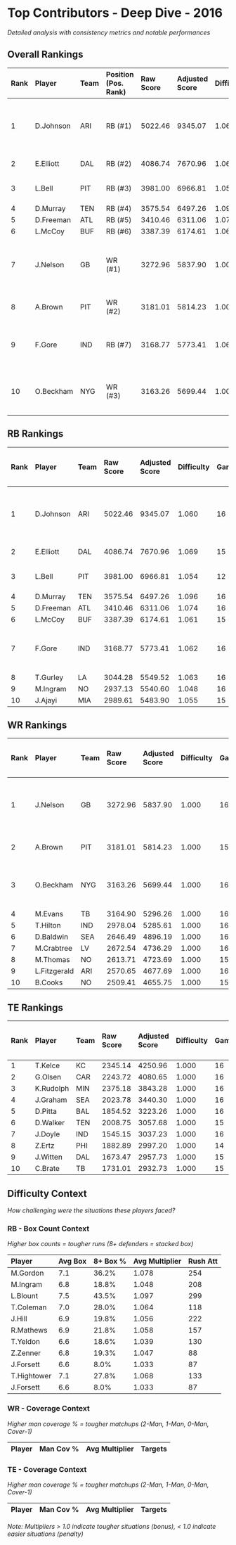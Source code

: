 # Top Contributors - Deep Dive - 2016

*Detailed analysis with consistency metrics and notable performances*

## Overall Rankings

| Rank | Player    | Team | Position (Pos. Rank) | Raw Score | Adjusted Score | Difficulty | Games | Avg/Game | Typical | Consistency | Floor | Ceiling | Peak    | Trend      | Notable Games                  |
| :----| :---------| :----| :--------------------| :---------| :--------------| :----------| :-----| :--------| :-------| :-----------| :-----| :-------| :-------| :----------| :------------------------------|
| 1    | D.Johnson | ARI  | RB (#1)              | 5022.46   | 9345.07        | 1.060      | 16    | 584.07   | 546.65  | 8/2/6       | 432.9 | 779.1   | 917.39  | Stable     | Wk 16 (vs SEA), Wk 11 (vs MIN) |
| 2    | E.Elliott | DAL  | RB (#2)              | 4086.74   | 7670.96        | 1.069      | 15    | 511.40   | 500.61  | 7/3/5       | 401.7 | 624.7   | 824.68  | Increasing | Wk 10 (vs PIT)                 |
| 3    | L.Bell    | PIT  | RB (#3)              | 3981.00   | 6966.81        | 1.054      | 12    | 580.57   | 604.46  | 5/1/6       | 434.9 | 664.6   | 1010.46 | Increasing | Wk 14 (vs BUF)                 |
| 4    | D.Murray  | TEN  | RB (#4)              | 3575.54   | 6497.26        | 1.096      | 16    | 406.08   | 409.84  | 8/2/6       | 351.2 | 472.1   | 591.44  | Decreasing |                                |
| 5    | D.Freeman | ATL  | RB (#5)              | 3410.46   | 6311.06        | 1.074      | 16    | 394.44   | 382.97  | 8/2/6       | 301.7 | 515.5   | 561.25  | Stable     |                                |
| 6    | L.McCoy   | BUF  | RB (#6)              | 3387.39   | 6174.61        | 1.061      | 15    | 411.64   | 455.64  | 7/4/4       | 391.7 | 519.8   | 664.67  | Increasing |                                |
| 7    | J.Nelson  | GB   | WR (#1)              | 3272.96   | 5837.90        | 1.000      | 16    | 364.87   | 359.79  | 6/3/7       | 285.0 | 427.6   | 664.97  | Stable     | Wk 16 (vs MIN), Wk 13 (vs HOU) |
| 8    | A.Brown   | PIT  | WR (#2)              | 3181.01   | 5814.23        | 1.000      | 15    | 387.62   | 370.96  | 7/1/7       | 300.4 | 501.1   | 743.46  | Stable     | Wk 10 (vs DAL)                 |
| 9    | F.Gore    | IND  | RB (#7)              | 3168.77   | 5773.41        | 1.062      | 16    | 360.84   | 332.48  | 8/1/7       | 275.7 | 406.3   | 601.19  | Stable     | Wk 9 (vs GB), Wk 3 (vs LAC)    |
| 10   | O.Beckham | NYG  | WR (#3)              | 3163.26   | 5699.44        | 1.000      | 16    | 356.22   | 341.20  | 8/3/5       | 260.6 | 401.2   | 757.99  | Increasing | Wk 6 (vs BAL), Wk 16 (vs PHI)  |

## RB Rankings

| Rank | Player    | Team | Raw Score | Adjusted Score | Difficulty | Games | Avg/Game | Typical | Consistency | Floor | Ceiling | Peak    | Trend      | Notable Games (>150% Typical)  |
| :----| :---------| :----| :---------| :--------------| :----------| :-----| :--------| :-------| :-----------| :-----| :-------| :-------| :----------| :------------------------------|
| 1    | D.Johnson | ARI  | 5022.46   | 9345.07        | 1.060      | 16    | 584.07   | 546.65  | 8/2/6       | 432.9 | 779.1   | 917.39  | Stable     | Wk 16 (vs SEA), Wk 11 (vs MIN) |
| 2    | E.Elliott | DAL  | 4086.74   | 7670.96        | 1.069      | 15    | 511.40   | 500.61  | 7/3/5       | 401.7 | 624.7   | 824.68  | Increasing | Wk 10 (vs PIT)                 |
| 3    | L.Bell    | PIT  | 3981.00   | 6966.81        | 1.054      | 12    | 580.57   | 604.46  | 5/1/6       | 434.9 | 664.6   | 1010.46 | Increasing | Wk 14 (vs BUF)                 |
| 4    | D.Murray  | TEN  | 3575.54   | 6497.26        | 1.096      | 16    | 406.08   | 409.84  | 8/2/6       | 351.2 | 472.1   | 591.44  | Decreasing |                                |
| 5    | D.Freeman | ATL  | 3410.46   | 6311.06        | 1.074      | 16    | 394.44   | 382.97  | 8/2/6       | 301.7 | 515.5   | 561.25  | Stable     |                                |
| 6    | L.McCoy   | BUF  | 3387.39   | 6174.61        | 1.061      | 15    | 411.64   | 455.64  | 7/4/4       | 391.7 | 519.8   | 664.67  | Increasing |                                |
| 7    | F.Gore    | IND  | 3168.77   | 5773.41        | 1.062      | 16    | 360.84   | 332.48  | 8/1/7       | 275.7 | 406.3   | 601.19  | Stable     | Wk 9 (vs GB), Wk 3 (vs LAC)    |
| 8    | T.Gurley  | LA   | 3044.28   | 5549.52        | 1.063      | 16    | 346.85   | 342.60  | 8/3/5       | 282.8 | 395.7   | 545.08  | Decreasing |                                |
| 9    | M.Ingram  | NO   | 2937.13   | 5540.60        | 1.048      | 16    | 346.29   | 332.30  | 8/0/8       | 248.6 | 434.3   | 608.51  | Stable     |                                |
| 10   | J.Ajayi   | MIA  | 2989.61   | 5483.90        | 1.055      | 15    | 365.59   | 303.54  | 7/2/6       | 227.6 | 584.2   | 818.87  | Increasing |                                |

## WR Rankings

| Rank | Player       | Team | Raw Score | Adjusted Score | Difficulty | Games | Avg/Game | Typical | Consistency | Floor | Ceiling | Peak   | Trend      | Notable Games (>150% Typical)  |
| :----| :------------| :----| :---------| :--------------| :----------| :-----| :--------| :-------| :-----------| :-----| :-------| :------| :----------| :------------------------------|
| 1    | J.Nelson     | GB   | 3272.96   | 5837.90        | 1.000      | 16    | 364.87   | 359.79  | 6/3/7       | 285.0 | 427.6   | 664.97 | Stable     | Wk 16 (vs MIN), Wk 13 (vs HOU) |
| 2    | A.Brown      | PIT  | 3181.01   | 5814.23        | 1.000      | 15    | 387.62   | 370.96  | 7/1/7       | 300.4 | 501.1   | 743.46 | Stable     | Wk 10 (vs DAL)                 |
| 3    | O.Beckham    | NYG  | 3163.26   | 5699.44        | 1.000      | 16    | 356.22   | 341.20  | 8/3/5       | 260.6 | 401.2   | 757.99 | Increasing | Wk 6 (vs BAL), Wk 16 (vs PHI)  |
| 4    | M.Evans      | TB   | 3164.90   | 5296.26        | 1.000      | 16    | 331.02   | 309.91  | 8/2/6       | 187.9 | 433.4   | 544.22 | Decreasing |                                |
| 5    | T.Hilton     | IND  | 2978.04   | 5285.61        | 1.000      | 16    | 330.35   | 310.06  | 8/1/7       | 238.6 | 381.8   | 666.92 | Stable     |                                |
| 6    | D.Baldwin    | SEA  | 2646.49   | 4896.19        | 1.000      | 16    | 306.01   | 246.57  | 8/0/8       | 167.5 | 332.7   | 766.35 | Stable     |                                |
| 7    | M.Crabtree   | LV   | 2672.54   | 4736.29        | 1.000      | 16    | 296.02   | 259.69  | 8/1/7       | 194.4 | 353.5   | 804.44 | Decreasing |                                |
| 8    | M.Thomas     | NO   | 2613.71   | 4723.69        | 1.000      | 15    | 314.91   | 289.59  | 6/3/6       | 211.4 | 412.3   | 587.89 | Increasing |                                |
| 9    | L.Fitzgerald | ARI  | 2570.65   | 4677.69        | 1.000      | 16    | 292.36   | 262.08  | 8/2/6       | 198.5 | 349.0   | 546.76 | Stable     |                                |
| 10   | B.Cooks      | NO   | 2509.41   | 4655.75        | 1.000      | 15    | 310.38   | 309.94  | 7/4/4       | 239.7 | 409.1   | 792.59 | Decreasing |                                |

## TE Rankings

| Rank | Player    | Team | Raw Score | Adjusted Score | Difficulty | Games | Avg/Game | Typical | Consistency | Floor | Ceiling | Peak   | Trend      | Notable Games (>150% Typical) |
| :----| :---------| :----| :---------| :--------------| :----------| :-----| :--------| :-------| :-----------| :-----| :-------| :------| :----------| :-----------------------------|
| 1    | T.Kelce   | KC   | 2345.14   | 4250.96        | 1.000      | 16    | 265.69   | 232.81  | 8/1/7       | 142.2 | 339.7   | 721.44 | Increasing |                               |
| 2    | G.Olsen   | CAR  | 2243.72   | 4080.65        | 1.000      | 16    | 255.04   | 235.72  | 8/1/7       | 168.0 | 296.9   | 540.04 | Decreasing |                               |
| 3    | K.Rudolph | MIN  | 2375.18   | 3843.28        | 1.000      | 16    | 240.20   | 214.56  | 7/3/6       | 178.0 | 294.5   | 482.33 | Increasing |                               |
| 4    | J.Graham  | SEA  | 2023.78   | 3440.30        | 1.000      | 16    | 215.02   | 221.28  | 8/2/6       | 174.8 | 262.8   | 483.97 | Decreasing |                               |
| 5    | D.Pitta   | BAL  | 1854.52   | 3223.26        | 1.000      | 16    | 201.45   | 157.31  | 8/1/7       | 118.7 | 267.8   | 427.83 | Decreasing |                               |
| 6    | D.Walker  | TEN  | 2008.75   | 3057.68        | 1.000      | 15    | 203.85   | 195.82  | 6/2/7       | 182.8 | 262.0   | 365.40 | Stable     |                               |
| 7    | J.Doyle   | IND  | 1545.15   | 3037.23        | 1.000      | 16    | 189.83   | 187.82  | 8/1/7       | 113.8 | 238.0   | 441.92 | Decreasing |                               |
| 8    | Z.Ertz    | PHI  | 1882.89   | 2997.20        | 1.000      | 14    | 214.09   | 187.88  | 6/0/8       | 100.1 | 273.6   | 702.61 | Increasing |                               |
| 9    | J.Witten  | DAL  | 1673.47   | 2957.73        | 1.000      | 15    | 197.18   | 187.89  | 7/2/6       | 141.3 | 248.5   | 402.16 | Increasing |                               |
| 10   | C.Brate   | TB   | 1731.01   | 2932.73        | 1.000      | 15    | 195.52   | 154.80  | 6/2/7       | 106.7 | 293.0   | 390.12 | Increasing |                               |

## Difficulty Context

*How challenging were the situations these players faced?*

### RB - Box Count Context

*Higher box counts = tougher runs (8+ defenders = stacked box)*

| Player      | Avg Box | 8+ Box % | Avg Multiplier | Rush Att |
| :-----------| :-------| :--------| :--------------| :--------|
| M.Gordon    | 7.1     | 36.2%    | 1.078          | 254      |
| M.Ingram    | 6.8     | 18.8%    | 1.048          | 208      |
| L.Blount    | 7.5     | 43.5%    | 1.097          | 299      |
| T.Coleman   | 7.0     | 28.0%    | 1.064          | 118      |
| J.Hill      | 6.9     | 19.8%    | 1.056          | 222      |
| R.Mathews   | 6.9     | 21.8%    | 1.058          | 157      |
| T.Yeldon    | 6.6     | 18.6%    | 1.039          | 130      |
| Z.Zenner    | 6.8     | 19.3%    | 1.047          | 88       |
| J.Forsett   | 6.6     | 8.0%     | 1.033          | 87       |
| T.Hightower | 7.1     | 27.8%    | 1.068          | 133      |
| J.Forsett   | 6.6     | 8.0%     | 1.033          | 87       |

### WR - Coverage Context

*Higher man coverage % = tougher matchups (2-Man, 1-Man, 0-Man, Cover-1)*

| Player | Man Cov % | Avg Multiplier | Targets |
| :------| :---------| :--------------| :-------|

### TE - Coverage Context

*Higher man coverage % = tougher matchups (2-Man, 1-Man, 0-Man, Cover-1)*

| Player | Man Cov % | Avg Multiplier | Targets |
| :------| :---------| :--------------| :-------|

*Note: Multipliers > 1.0 indicate tougher situations (bonus), < 1.0 indicate easier situations (penalty)*

